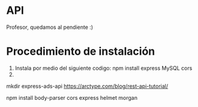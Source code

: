 # API
Profesor, quedamos al pendiente :)

# Procedimiento de instalación
1. Instala por medio del siguiente codigo: npm install express MySQL cors
2. 



mkdir express-ads-api
https://arctype.com/blog/rest-api-tutorial/

npm install body-parser cors express helmet morgan